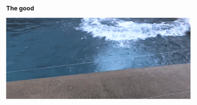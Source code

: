 ### The good

<!-- .element: class="fragment" -->
![what year is it? polar bear](/git-versioning/img/what-year-is-it.gif)

